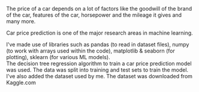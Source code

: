 The price of a car depends on a lot of factors like the goodwill of the brand of the car, features of the car, horsepower and the mileage it gives and many more. 

Car price prediction is one of the major research areas in machine learning. 

I've made use of libraries such as pandas (to read in dataset files), numpy (to work with arrays used within the code), matplotlib & seaborn (for plotting), sklearn (for various ML models).                        
The decision tree regression algorithm to train a car price prediction model was used.
The data was split into training and test sets to train the model.  
I've also added the dataset used by me. 
The dataset was downloaded from Kaggle.com 
